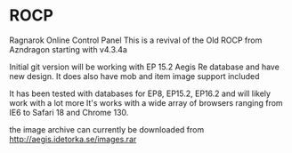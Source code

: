 # ROCP
Ragnarok Online Control Panel
This is a revival of the Old ROCP from Azndragon starting with v4.3.4a

Initial git version will be working with EP 15.2 Aegis Re database and have new design.
It does also have mob and item image support included

It has been tested with databases for EP8, EP15.2, EP16.2 and will likely work with a lot more
It's works with a wide array of browsers ranging from IE6 to Safari 18 and Chrome 130.

the image archive can currently be downloaded from http://aegis.idetorka.se/images.rar
